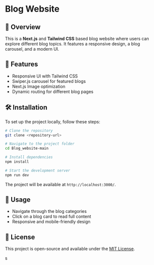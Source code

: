 # Blog Website

## 📌 Overview
This is a **Next.js** and **Tailwind CSS** based blog website where users can explore different blog topics. It features a responsive design, a blog carousel, and a modern UI.

## 🚀 Features
- Responsive UI with Tailwind CSS
- Swiper.js carousel for featured blogs
- Next.js Image optimization
- Dynamic routing for different blog pages

## 🛠 Installation
To set up the project locally, follow these steps:

```bash
# Clone the repository
git clone <repository-url>

# Navigate to the project folder
cd Blog_website-main

# Install dependencies
npm install

# Start the development server
npm run dev
```

The project will be available at `http://localhost:3000/`.

## 📄 Usage
- Navigate through the blog categories
- Click on a blog card to read full content
- Responsive and mobile-friendly design

## 📝 License
This project is open-source and available under the [MIT License](LICENSE).

s